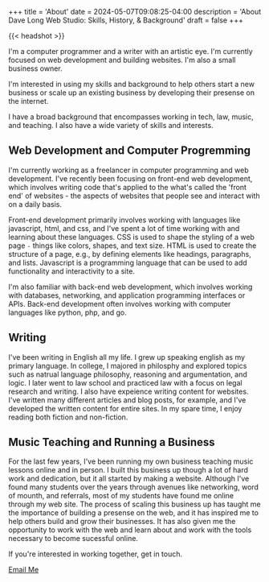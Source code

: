 +++
title = 'About'
date = 2024-05-07T09:08:25-04:00
description = 'About Dave Long Web Studio: Skills, History, & Background'
draft = false
+++

{{< headshot >}}

I'm a computer programmer and a writer with an artistic eye. I'm currently focused on web development and building
websites. I'm also a small business owner.

I'm interested in using my skills and background to help others start a new
business or scale up an existing business by developing their presense on the
internet.

I have a broad background that encompasses working in tech, law, music, and
teaching.  I also have a wide variety of skills and interests.

## Web Development and Computer Progremming

I'm currently working as a freelancer in computer programming and
web development.  I've recently been focusing on front-end web development, which
involves writing code that's applied to the what's called the 'front end' of
websites - the aspects of websites that people see and interact with on a daily
basis.

Front-end development primarily involves working with languages
like javascript, html, and css, and I've spent a lot of time working with and
learning about these languages.  CSS is used to shape the styling of a web page
`-` things like colors, shapes, and text size.  HTML is used to create the
structure of a page, e.g., by defining elements like headings, paragraphs, and
lists.  Javascript is a programming language that can be used to add
functionality and interactivity to a site.

I'm also familiar with back-end web development, which involves working with
databases, networking, and application programming interfaces or APIs. Back-end
development often involves working with computer languages like python, php, and
go.

## Writing

I've been writing in English all my life. I grew up speaking english as my primary language. In college, I majored in
philosphy and explored topics such as natrual language philosophy, reasoning and argumentation, and logic. I later went
to law school and practiced law with a focus on legal research and writing. I also have expeience writing content for
websites. I've written many different articles and blog posts, for example, and I've developed the written content for
entire sites. In my spare time, I enjoy reading both fiction and non-fiction.

## Music Teaching and Running a Business

For the last few years, I've been running my own business teaching music lessons online and in person. I built this
business up though a lot of hard work and dedication, but it all started by making a website. Although I've found many
students over the years through avenues like networking, word of mounth, and referrals, most of my students have found
me online through my web site. The process of scaling this business up has taught me the importance of building a
presense on the web, and it has inspired me to help others build and grow their businesses. It has also given me the
opportunity to work with the web and learn about and work with the tools necessary to become sucessful online.

<p class='txt-center'>If you're interested in working together, get in touch.</p> 

<div>
    <a 
      href="mailto:davelongdev@gmail.com"
      class="btn btn-center"
    >
      Email Me
    </a>
</div>
